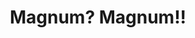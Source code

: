 ---
title: Magnum? Magnum!!
category: blog
lat: 13.74649
lng: 100.49215
image: https://s3-us-west-2.amazonaws.com/travels2013/2014-01-07 01:07:44 PST.jpg
observation: 20140107010744PST
---